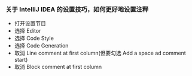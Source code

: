 ### 关于 IntelliJ IDEA 的设置技巧，如何更好地设置注释

 - 打开设置节目
 - 选择 Editor
 - 选择 Code Style
 - 选择 Code Generation
 - 取消 Line comment at first column(但要勾选 Add a space ad comment start)
 - 取消 Block comment at first column
